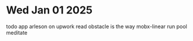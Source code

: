 # Wed Jan 01 2025

todo app
arleson on upwork
read obstacle is the way
mobx-linear
run
pool
meditate


